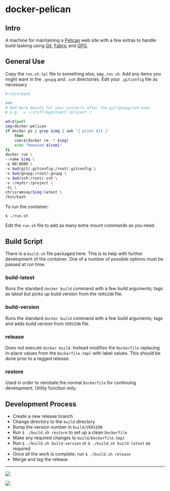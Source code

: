 # docker-pelican

## Intro

A machine for maintaining a [Pelican](http://docs.getpelican.com/en/stable/) web site with a few extras to handle build tasking using [Git](https://git-scm.com/), [Fabric](http://www.fabfile.org/) and [GPG](https://www.gnupg.org/).

## General Use

Copy the `run.sh.tpl` file to something else, say, `run.sh`. Add any items you might want in the `.gnupg` and `.ssh` directories. Edit your `.gitconfig` file as necessary

```bash
#!/bin/bash

###
# Add more mounts for your projects after the git/gnupg/ssh ones
# e.g. -v ~/stuff/myproject:/project \

wd=$(pwd)
img=docker-pelican
if docker ps | grep $img | awk '{ print $11 }'
    then
    com=$(docker rm -f $img)
    echo "Removed ${com}"
fi
docker run \
--name $img \
-p 80:8000 \
-v $wd/git/.gitconfig:/root/.gitconfig \
-v $wd/gnupg:/root/.gnupg \
-v $wd/ssh:/root/.ssh \
-v ~/mydir:/project \
-ti \
chrisramsay/$img:latest \
/bin/bash
```

To run the container:

`$ ./run.sh`

Edit the `run.sh` file to add as many extra mount commands as you need.

## Build Script

There is a `build.sh` file packaged here. This is to help with further development of the container. One of a number of possible options must be passed at run time.

### build-latest

Runs the standard `docker build` command with a few build arguments; tags as latest but picks up build version from the `VERSION` file.

### build-version

Runs the standard `docker build` command with a few build arguments; tags and adds build version from `VERSION` file.

### release

Does not execute `docker build`. Instead modifies the `Dockerfile` replacing in-place values from the `Dockerfile.tmpl` with label values. This should be done prior to a tagged release.

### restore

Used in order to reinstate the normal `Dockerfile` for continuing development. Utility function only.

## Development Process

* Create a new release branch
* Change directory to the `build` directory
* Bump the version number in `build/VERSION`
* Run `$ ./build.sh restore` to set up a clean `Dockerfile`
* Make any required changes to `build/Dockerfile.tmpl`
* Run `$ ./build.sh build-version` or `$ ./build.sh build-latest` as required
* Once all the work is complete, run `$ ./build.sh release`
* Merge and tag the release

***

[![](https://images.microbadger.com/badges/image/chrisramsay/docker-pelican.svg)](https://microbadger.com/images/chrisramsay/docker-pelican "Get your own version badge on microbadger.com")

[![](https://images.microbadger.com/badges/version/chrisramsay/docker-pelican.svg)](https://microbadger.com/images/chrisramsay/docker-pelican "Get your own version badge on microbadger.com")
